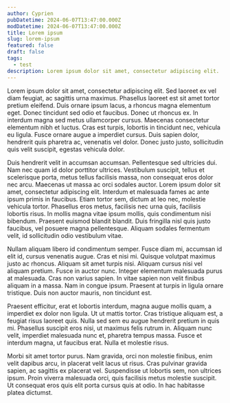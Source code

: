 ```yaml
---
author: Cyprien
pubDatetime: 2024-06-07T13:47:00.000Z
modDatetime: 2024-06-07T13:47:00.000Z
title: Lorem ipsum
slug: lorem-ipsum
featured: false
draft: false
tags:
  - test
description: Lorem ipsum dolor sit amet, consectetur adipiscing elit.
---
```


Lorem ipsum dolor sit amet, consectetur adipiscing elit. Sed laoreet ex vel diam feugiat, ac sagittis urna maximus. Phasellus laoreet est sit amet tortor pretium eleifend. Duis ornare ipsum lacus, a rhoncus magna elementum eget. Donec tincidunt sed odio et faucibus. Donec ut rhoncus ex. In interdum magna sed metus ullamcorper cursus. Maecenas consectetur elementum nibh et luctus. Cras est turpis, lobortis in tincidunt nec, vehicula eu ligula. Fusce ornare augue a imperdiet cursus. Duis sapien dolor, hendrerit quis pharetra ac, venenatis vel dolor. Donec justo justo, sollicitudin quis velit suscipit, egestas vehicula dolor.

Duis hendrerit velit in accumsan accumsan. Pellentesque sed ultricies dui. Nam nec quam id dolor porttitor ultrices. Vestibulum suscipit, tellus et scelerisque porta, metus tellus facilisis massa, non consequat eros dolor nec arcu. Maecenas ut massa ac orci sodales auctor. Lorem ipsum dolor sit amet, consectetur adipiscing elit. Interdum et malesuada fames ac ante ipsum primis in faucibus. Etiam tortor sem, dictum at leo nec, molestie vehicula tortor. Phasellus eros metus, facilisis nec urna quis, facilisis lobortis risus. In mollis magna vitae ipsum mollis, quis condimentum nisi bibendum. Praesent euismod blandit blandit. Duis fringilla nisl quis justo faucibus, vel posuere magna pellentesque. Aliquam sodales fermentum velit, id sollicitudin odio vestibulum vitae.

Nullam aliquam libero id condimentum semper. Fusce diam mi, accumsan id elit id, cursus venenatis augue. Cras et nisi mi. Quisque volutpat maximus justo ac rhoncus. Aliquam sit amet turpis nisi. Aliquam cursus nisi vel aliquam pretium. Fusce in auctor nunc. Integer elementum malesuada purus at malesuada. Cras non varius sapien. In vitae sapien non velit finibus aliquam in a massa. Nam in congue ipsum. Praesent at turpis in ligula ornare tristique. Duis non auctor mauris, non tincidunt est.

Praesent efficitur, erat et lobortis interdum, magna augue mollis quam, a imperdiet ex dolor non ligula. Ut ut mattis tortor. Cras tristique aliquam est, a feugiat risus laoreet quis. Nulla sed sem eu augue hendrerit pretium in quis mi. Phasellus suscipit eros nisi, ut maximus felis rutrum in. Aliquam nunc velit, imperdiet malesuada nunc et, pharetra tempus massa. Fusce et interdum magna, ut faucibus erat. Nulla et molestie risus.

Morbi sit amet tortor purus. Nam gravida, orci non molestie finibus, enim velit dapibus arcu, in placerat velit lacus ut risus. Cras pulvinar gravida sapien, ac sagittis ex placerat vel. Suspendisse ut lobortis sem, non ultrices ipsum. Proin viverra malesuada orci, quis facilisis metus molestie suscipit. Ut consequat eros quis elit porta cursus quis at odio. In hac habitasse platea dictumst.
